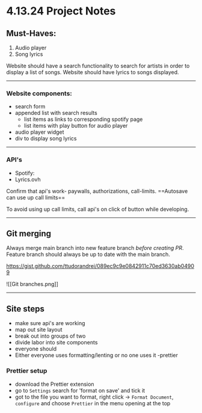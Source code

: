 # 4.13.24 Project Notes

## Must-Haves:
1. Audio player
2. Song lyrics

Website should have a search functionality to search for artists in order to display a list of songs. 
Website should have lyrics to songs displayed.
***
### Website components: 
- search form
- appended list with search results
	- list items as links to corresponding spotify page
	- list items with play button for audio player
- audio player widget
- div to display song lyrics
***

### API's
- Spotify:
- Lyrics.ovh

Confirm that api's work- paywalls, authorizations, call-limits.
==Autosave can use up call limits==

To avoid using up call limits, call api's on click of button while developing.
***
## Git merging

Always merge main branch into new feature branch *before creating PR*. Feature branch should always be up to date with the main branch.

https://gist.github.com/ttudorandrei/089ec9c9e0842911c70ed3630ab04909

![[Git branches.png]]


***

## Site steps
- make sure api's are working
- map out site layout
- break out into groups of two
- divide labor into site components
- everyone should 
- Either everyone uses formatting/lenting or no one uses it -prettier

### Prettier setup

- download the Prettier extension
- go to `Settings` search for 'format on save' and tick it
- got to the file you want to format, right click -> `Format Document`, `configure` and choose `Prettier` in the menu opening at the top